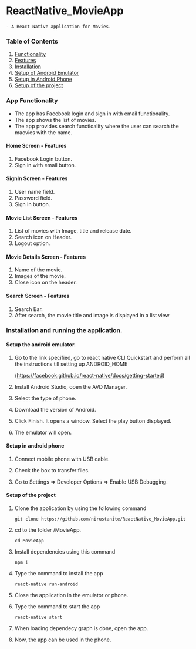 # ReactNative_MovieApp
    - A React Native application for Movies.
    
### Table of Contents
1. [Functionality](#Functionality)
2. [Features](#Features)
4. [Installation](#installation)
5. [Setup of Android Emulator](#android-emulator)
6. [Setup in Android Phone](#android-phone)
7. [Setup of the project](#setup-project)

<a name="functionality"></a>
### App Functionality

- The app has Facebook login and sign in with email functionality.
- The app shows the list of movies.
- The app provides search functioality where the user can search the maovies with the name.

<a name="features"></a>
#### Home Screen - Features
1. Facebook Login button.
2. Sign in with email button.

#### SignIn Screen - Features
1. User name field.
2. Password field.
3. Sign In button.

#### Movie List Screen - Features
1. List of movies with Image, title and release date.
2. Search icon on Header.
3. Logout option.

#### Movie Details Screen - Features
1. Name of the movie.
2. Images of the movie.
3. Close icon on the header.

#### Search Screen - Features
1. Search Bar.
2. After search, the movie title and image is displayed in a list view

<a name="installation"></a>
### Installation and running the application.

<a name="android-emulator"></a>
#### Setup the android emulator.

1. Go to the link specified, go to react native CLI Quickstart and perform all the instructions till setting up ANDROID_HOME
   
   (https://facebook.github.io/react-native/docs/getting-started)
   
2. Install Android Studio, open the AVD Manager.
3. Select the type of phone.
4. Download the version of Android. 
5. Click Finish. It opens a window. Select the play button displayed.
6. The emulator will open.

<a name="android-phone"></a>
#### Setup in android phone

1. Connect mobile phone with USB cable.

2. Check the box to transfer files.

3. Go to Settings => Developer Options => Enable USB Debugging.

<a name="setup-project"></a>
#### Setup of the project
   
1. Clone the application by using the following command

     `git clone https://github.com/nirustanite/ReactNative_MovieApp.git `
     
2. cd to the folder /MovieApp.
    
    ` cd MovieApp `
    
3. Install dependencies using this command
  
     ` npm i `

4. Type the command to install the app

      ` react-native run-android `
      
5. Close the application in the emulator or phone.

6. Type the command to start the app

      ` react-native start `
      
9. When loading dependecy graph is done, open the app.
    
10. Now, the app can be used in the phone.
